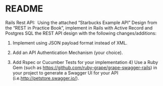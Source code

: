 
# README

 Rails Rest API:  Using the attached “Starbucks Example API” Design from the “REST in Practice Book”, implement in Rails with Active Record and Postgres SQL the REST API design with the following changes/additions:  


 1) Implement using JSON payload format instead of XML.  
 
 2) Add an API Authentication Mechanism (your choice).  
 
 3) Add Rspec or Cucumber Tests for your implementation 4) Use a Ruby Gem (such as https://github.com/ruby-grape/grape-swagger-rails) in your project to generate a Swagger UI for your API (i.e.http://petstore.swagger.io/).

